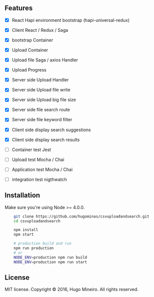 ## Features

- [x] React Hapi environment bootstrap (hapi-universal-redux)
- [x] Client React / Redux / Saga 
- [x] bootstrap Container
- [x] Upload Container
- [x] Upload file Saga / axios Handler
- [x] Upload Progress
- [x] Server side Upload Handler
- [x] Server side Upload file write
- [x] Server side Upload big file size
- [x] Server side file search route
- [x] Server side file keyword filter
- [x] Client side display search suggestions
- [x] Client side display search results
- [ ] Container test Jest
- [ ] Upload test Mocha / Chai
- [ ] Application test  Mocha / Chai
- [ ] integration test nigthwatch




## Installation

Make sure you're using Node >= 4.0.0.

```bash
	git clone https://github.com/hugominas/csvuploadandsearch.git
	cd csvuploadandsearch

	npm install
	npm start

	# production build and run
	npm run production
	# or
	NODE_ENV=production npm run build
	NODE_ENV=production npm run start
```


## License

MIT license. Copyright © 2016, Hugo Mineiro. All rights reserved.

